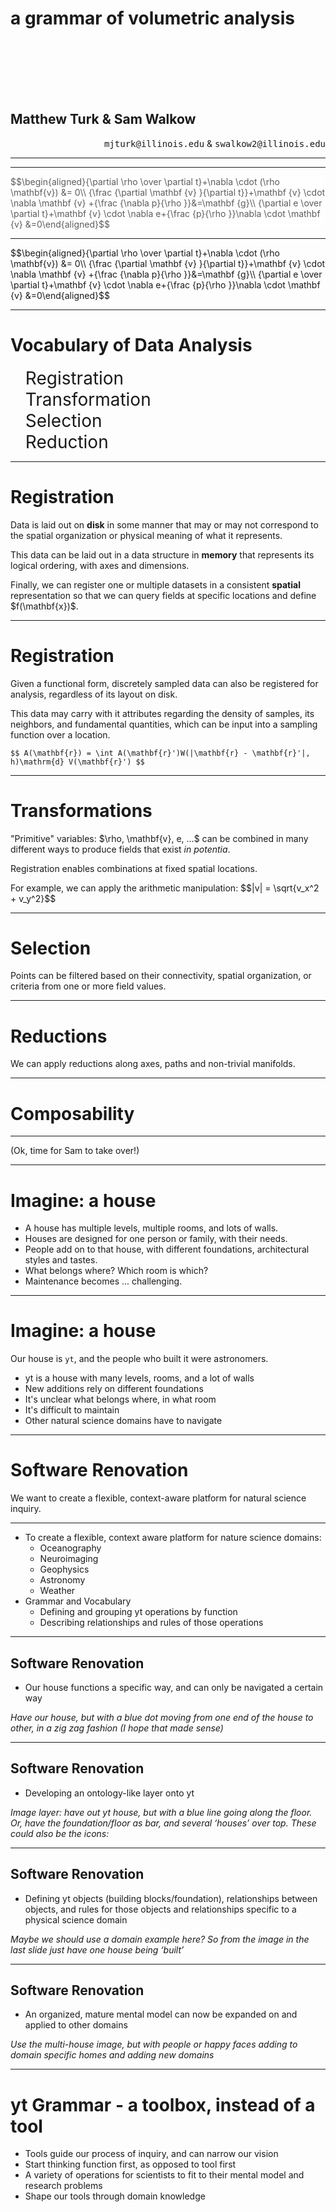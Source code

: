 <!-- .slide: class="titleslide" -->

# a grammar of volumetric analysis

<div style="height: 6.0em;"></div>

## Matthew Turk & Sam Walkow

<p style="text-align: right;" data-markdown=true><tt>mjturk@illinois.edu</tt> & <tt>swalkow2@illinois.edu</tt></p>

---

<!-- .slide: data-background-image="images/clouds.jpg"
             data-background-size="cover" data-background-repeat="none" -->

---

<!-- .slide: data-background-image="https://upload.wikimedia.org/wikipedia/commons/b/bd/Kelvin_Helmholz_wave_clouds.jpg"
             data-background-size="cover" data-background-repeat="none" class="full" -->

<div class="multiCol">
<div class="col" data-markdown=true>
</div>
<div class="col fragment fade-in" style="opacity:0.7;background-color: white;" data-markdown=true>
$$\begin{aligned}{\partial \rho  \over \partial t}+\nabla \cdot (\rho \mathbf{v}) &= 0\\
{\frac {\partial \mathbf {v} }{\partial t}}+\mathbf {v} \cdot \nabla \mathbf {v} +{\frac {\nabla p}{\rho }}&=\mathbf {g}\\
{\partial e \over \partial t}+\mathbf {v} \cdot \nabla e+{\frac {p}{\rho }}\nabla \cdot \mathbf {v} &=0\end{aligned}$$
</div>
</div>

<!--<p class="mediumtext centered"><a href="https://commons.wikimedia.org/wiki/File:Kelvin_Helmholz_wave_clouds.jpg">Brocken Inaglory [CC BY-SA 4.0], via Wikimedia Commons</a></p> -->

---

<div class="multiCol">
<div class="col">
<div class="fig-container" data-style="height: 600px;" data-file="figures/kh_example.html" data-markdown=true>
</div>
</div>
<div class="col" data-markdown=true>
$$\begin{aligned}{\partial \rho  \over \partial t}+\nabla \cdot (\rho \mathbf{v}) &= 0\\
{\frac {\partial \mathbf {v} }{\partial t}}+\mathbf {v} \cdot \nabla \mathbf {v} +{\frac {\nabla p}{\rho }}&=\mathbf {g}\\
{\partial e \over \partial t}+\mathbf {v} \cdot \nabla e+{\frac {p}{\rho }}\nabla \cdot \mathbf {v} &=0\end{aligned}$$
</div>
</div>

---

# Vocabulary of Data Analysis

<ul style="list-style-type: none;">
<li class="fragment"><span><i class="fas fa-align-right fa-5x"></i></span>
<span style="font-size: 200%;">Registration</span>
</li>
<li class="fragment"><span><i class="fas fa-calculator fa-5x"></i></span>
<span style="font-size: 200%;">Transformation</span>
</li>
<li class="fragment"><span><i class="fas fa-object-group fa-5x"></i></span>
<span style="font-size: 200%;">Selection</span>
</li>
<li class="fragment"><span><i class="fas fa-mortar-pestle fa-5x"></i></span>
<span style="font-size: 200%;">Reduction</span>
</li>
</ul>

---

<div class="multiCol">
<div class="col">

# Registration

<p class="fragment">Data is laid out on <b>disk</b> in some manner that may or may not correspond to the spatial organization or physical meaning of what it represents.</p>

<p class="fragment">This data can be laid out in a data structure in <b>memory</b> that represents its logical ordering, with axes and dimensions.</p>

<p class="fragment">Finally, we can register one or multiple datasets in a consistent <b>spatial</b> representation so that we can query fields at specific locations and define $f(\mathbf{x})$.</p>

</div>

<div class="col">
<div class="fig-container" data-file="figures/volume_layout.html" data-preload data-style="height: 600px;">
</div>
</div>
</div>

---

<div class="multiCol">
<div class="col">

# Registration

<p class="fragment">Given a functional form, discretely sampled data can also be registered for analysis, regardless of its layout on disk.</p>

<div class="fragment" data-markdown=true>
<p>This data may carry with it attributes regarding the density of samples, its neighbors, and fundamental quantities, which can be input into a sampling function over a location.</p>

`$$ A(\mathbf{r}) = \int A(\mathbf{r}')W(|\mathbf{r} - \mathbf{r}'|, h)\mathrm{d} V(\mathbf{r}') $$`
</div>

</div>

<div class="col">
<div class="fig-container" data-file="figures/particle_layout.html" data-preload data-style="height: 600px;">
</div>
</div>
</div>


---

<div class="multiCol">
<div class="col">
<div class="fig-container" data-file="figures/galaxy_transformations.html" data-preload data-style="height: 768px;">
</div>
</div>
<div class="col" data-markdown=true>

# Transformations

<p class="fragment">"Primitive" variables: $\rho, \mathbf{v}, e, ...$ can be combined in many different ways to produce fields that exist <i>in potentia</i>.</p>
<p class="fragment">Registration enables combinations at fixed spatial locations.</p>
<p class="fragment">For example, we can apply the arithmetic manipulation:
$$|v| = \sqrt{v_x^2 + v_y^2}$$
</p>
</div>
</div>

---

<div class="multiCol">
<div class="col" data-markdown=true>

# Selection

<p>Points can be filtered based on their connectivity, spatial organization, or criteria from one or more field values.</p>
</div>
<div class="col">
<div class="fig-container" data-file="figures/kh_operations.html" data-preload data-style="height: 768px;">
</div>
</div>
</div>

---

# Reductions

We can apply reductions along axes, paths and non-trivial manifolds.

<div class="fig-container" data-file="figures/kh_path.html" data-preload data-style="height: 600px;">
</div>

---

# Composability

<div class="fig-container" data-file="figures/cosmology.html" data-preload data-style="height: 768px;">

---

(Ok, time for Sam to take over!)

---

# Imagine: a house

 * A house has multiple levels, multiple rooms, and lots of walls.
 * Houses are designed for one person or family, with their needs.
 * People add on to that house, with different foundations, architectural styles and tastes.
 * What belongs where?  Which room is which?
 * Maintenance becomes ... challenging.

---

# Imagine: a house

Our house is `yt`, and the people who built it were astronomers.

* yt is a house with many levels, rooms, and a lot of walls
* New additions rely on different foundations
* It's unclear what belongs where, in what room
* It's difficult to maintain
* Other natural science domains have to navigate

---

# Software Renovation

We want to create a flexible, context-aware platform for natural science inquiry.

<span class="fragment"><i class="fas fa-globe-africa fa-5x"></i></span>
<span class="fragment"><i class="fas fa-bolt fa-5x"></i></span>
<span class="fragment"><i class="fas fa-brain fa-5x"></i></span>
<span class="fragment"><i class="fas fa-water fa-5x"></i></span>
<span class="fragment"><i class="fas fa-star fa-5x"></i></span>

---

 * To create a flexible, context aware platform for nature science domains:
   * Oceanography
   * Neuroimaging
   * Geophysics
   * Astronomy
   * Weather
 * Grammar and Vocabulary
   * Defining and grouping yt operations by function
   * Describing relationships and rules of those operations

---

## Software Renovation

* Our house functions a specific way, and can only be navigated a certain way

*Have our house, but with a blue dot moving from one end of the house to other, in a zig zag fashion (I hope that made sense)*

---

## Software Renovation

* Developing an ontology-like layer onto yt

*Image layer: have out yt house, but with a blue line going along the floor. Or, have the foundation/floor as bar, and several ‘houses’ over top. These could also be the icons:*

---

## Software Renovation

* Defining yt objects (building blocks/foundation), relationships between objects, and rules for those objects and relationships specific to a physical science domain

*Maybe we should use a domain example here? So from the image in the last slide just have one house being ‘built’*

---

## Software Renovation

* An organized, mature mental model can now be expanded on and applied to other domains

*Use the multi-house image, but with people or happy faces adding to domain specific homes and adding new domains*

---

# yt Grammar - a toolbox, instead of a tool

* Tools guide our process of inquiry, and can narrow our vision
* Start thinking function first, as opposed to tool first
* A variety of operations for scientists to fit to their mental model and research problems
* Shape our tools through domain knowledge
